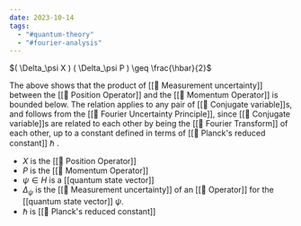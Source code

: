 ```yaml
---
date: 2023-10-14
tags:
  - "#quantum-theory"
  - "#fourier-analysis"
---
```

$( \Delta_\psi X ) ( \Delta_\psi P ) \geq \frac{\hbar}{2}$

The above shows that the product of [[📘 Measurement uncertainty]] between the [[📘 Position Operator]] and the [[📘 Momentum Operator]] is bounded below. The relation applies to any pair of [[📘 Conjugate variable]]s, and follows from the [[📗 Fourier Uncertainty Principle]], since [[📘 Conjugate variable]]s are related to each other by being the [[📘 Fourier Transform]] of each other, up to a constant defined in terms of [[📘 Planck's reduced constant]] $\hbar$ .

- $X$ is the [[📘 Position Operator]]
- $P$ is the [[📘 Momentum Operator]]
- $\psi \in H$ is a [[quantum state vector]]
- $\Delta_\psi$ is the [[📘 Measurement uncertainty]] of an [[📘 Operator]] for the [[quantum state vector]] $\psi$.
- $\hbar$ is [[📘 Planck's reduced constant]]
